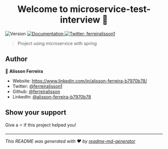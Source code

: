 <h1 align="center">Welcome to microservice-test-interview 👋</h1>
<p>
  <img alt="Version" src="https://img.shields.io/badge/version-0.1-blue.svg?cacheSeconds=2592000" />
  <a href="https://github.com/recrutamento-compasso/spring-boot-interview" target="_blank">
    <img alt="Documentation" src="https://img.shields.io/badge/documentation-yes-brightgreen.svg" />
  </a>
  <a href="https://twitter.com/ferreiralisson1" target="_blank">
    <img alt="Twitter: ferreiralisson1" src="https://img.shields.io/twitter/follow/ferreiralisson1.svg?style=social" />
  </a>
</p>

> Project using microservice with spring

## Author

👤 **Alisson Ferreira**

* Website: https://www.linkedin.com/in/alisson-ferreira-b7970b78/
* Twitter: [@ferreiralisson1](https://twitter.com/ferreiralisson1)
* Github: [@ferreiralisson](https://github.com/ferreiralisson)
* LinkedIn: [@alisson-ferreira-b7970b78](https://linkedin.com/in/alisson-ferreira-b7970b78)

## Show your support

Give a ⭐️ if this project helped you!

***
_This README was generated with ❤️ by [readme-md-generator](https://github.com/kefranabg/readme-md-generator)_
